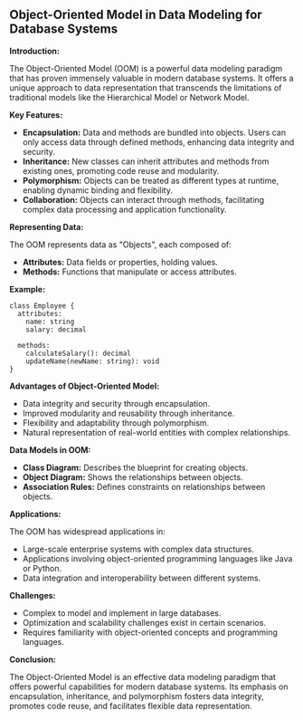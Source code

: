 ## Object-Oriented Model in Data Modeling for Database Systems

**Introduction:**

The Object-Oriented Model (OOM) is a powerful data modeling paradigm that has proven immensely valuable in modern database systems. It offers a unique approach to data representation that transcends the limitations of traditional models like the Hierarchical Model or Network Model. 

**Key Features:**

- **Encapsulation:** Data and methods are bundled into objects. Users can only access data through defined methods, enhancing data integrity and security.
- **Inheritance:** New classes can inherit attributes and methods from existing ones, promoting code reuse and modularity.
- **Polymorphism:** Objects can be treated as different types at runtime, enabling dynamic binding and flexibility.
- **Collaboration:** Objects can interact through methods, facilitating complex data processing and application functionality.


**Representing Data:**

The OOM represents data as "Objects", each composed of:

- **Attributes:** Data fields or properties, holding values.
- **Methods:** Functions that manipulate or access attributes.

**Example:**

```
class Employee {
  attributes:
    name: string
    salary: decimal

  methods:
    calculateSalary(): decimal
    updateName(newName: string): void
}
```

**Advantages of Object-Oriented Model:**

- Data integrity and security through encapsulation.
- Improved modularity and reusability through inheritance.
- Flexibility and adaptability through polymorphism.
- Natural representation of real-world entities with complex relationships.


**Data Models in OOM:**

- **Class Diagram:** Describes the blueprint for creating objects.
- **Object Diagram:** Shows the relationships between objects.
- **Association Rules:** Defines constraints on relationships between objects.


**Applications:**

The OOM has widespread applications in:

- Large-scale enterprise systems with complex data structures.
- Applications involving object-oriented programming languages like Java or Python.
- Data integration and interoperability between different systems.


**Challenges:**

- Complex to model and implement in large databases.
- Optimization and scalability challenges exist in certain scenarios.
- Requires familiarity with object-oriented concepts and programming languages.


**Conclusion:**

The Object-Oriented Model is an effective data modeling paradigm that offers powerful capabilities for modern database systems. Its emphasis on encapsulation, inheritance, and polymorphism fosters data integrity, promotes code reuse, and facilitates flexible data representation.